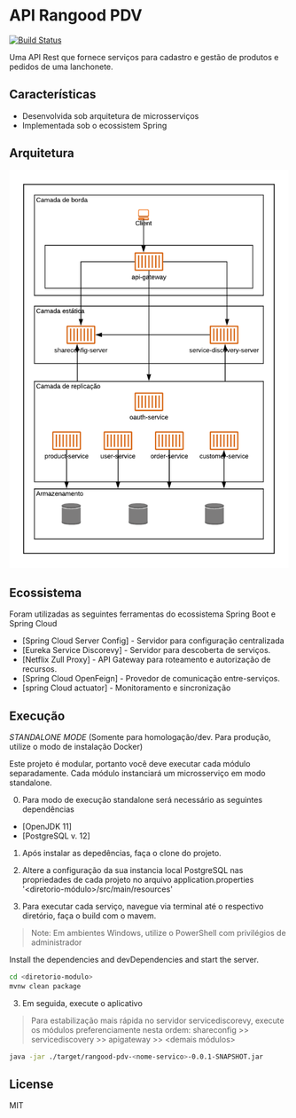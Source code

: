 # API Rangood PDV


[![Build Status](https://img.shields.io/badge/build-passing-brightgreen)](https://img.shields.io/badge/build-passing-brightgreen)

Uma API Rest que fornece serviços para cadastro e gestão de produtos e pedidos de uma lanchonete.

## Características

- Desenvolvida sob arquitetura de microsserviços
- Implementada sob o ecossistem Spring


## Arquitetura

![](https://github.com/gersonguimares/rangood-pdv/raw/master/diagrama_arquitetura.png)

## Ecossistema

Foram utilizadas as seguintes ferramentas do ecossistema Spring Boot e Spring Cloud

- [Spring Cloud Server Config] - Servidor para configuração centralizada
- [Eureka Service Discorevy] - Servidor para descoberta de serviços.
- [Netflix Zull Proxy] - API Gateway para roteamento e autorização de recursos.
- [Spring Cloud OpenFeign] - Provedor de comunicação entre-serviços.
- [spring Cloud actuator] - Monitoramento e sincronização



## Execução

*STANDALONE MODE* (Somente para homologação/dev. Para produção, utilize o modo de instalação Docker)

Este projeto é modular, portanto você deve executar cada módulo separadamente. Cada módulo instanciará um microsserviço em modo standalone.

0. Para modo de execução standalone será necessário as seguintes dependências

- [OpenJDK 11]
- [PostgreSQL v. 12]


1. Após instalar as depedências, faça o clone do projeto.

2. Altere a configuração da sua instancia local PostgreSQL nas propriedades de cada projeto no arquivo application.properties '<diretorio-módulo>/src/main/resources'

2. Para executar cada serviço, navegue via terminal até o respectivo diretório, faça o build com o mavem.

> Note: Em ambientes Windows, utilize o PowerShell com privilégios de administrador

Install the dependencies and devDependencies and start the server.

```sh
cd <diretorio-modulo>
mvnw clean package
```

3. Em seguida, execute o aplicativo

> Para estabilização mais rápida no servidor servicediscorevy, execute os módulos preferenciamente nesta ordem: shareconfig >> servicediscovery >> apigateway >> <demais módulos>

```sh
java -jar ./target/rangood-pdv-<nome-servico>-0.0.1-SNAPSHOT.jar
```


## License

MIT


[//]: # (These are reference links used in the body of this note and get stripped out when the markdown processor does its job. There is no need to format nicely because it shouldn't be seen. Thanks SO - http://stackoverflow.com/questions/4823468/store-comments-in-markdown-syntax)

   [dill]: <https://github.com/joemccann/dillinger>
   [git-repo-url]: <https://github.com/joemccann/dillinger.git>
   [john gruber]: <http://daringfireball.net>
   [df1]: <http://daringfireball.net/projects/markdown/>
   [markdown-it]: <https://github.com/markdown-it/markdown-it>
   [Ace Editor]: <http://ace.ajax.org>
   [node.js]: <http://nodejs.org>
   [Twitter Bootstrap]: <http://twitter.github.com/bootstrap/>
   [jQuery]: <http://jquery.com>
   [@tjholowaychuk]: <http://twitter.com/tjholowaychuk>
   [express]: <http://expressjs.com>
   [AngularJS]: <http://angularjs.org>
   [Gulp]: <http://gulpjs.com>

   [PlDb]: <https://github.com/joemccann/dillinger/tree/master/plugins/dropbox/README.md>
   [PlGh]: <https://github.com/joemccann/dillinger/tree/master/plugins/github/README.md>
   [PlGd]: <https://github.com/joemccann/dillinger/tree/master/plugins/googledrive/README.md>
   [PlOd]: <https://github.com/joemccann/dillinger/tree/master/plugins/onedrive/README.md>
   [PlMe]: <https://github.com/joemccann/dillinger/tree/master/plugins/medium/README.md>
   [PlGa]: <https://github.com/RahulHP/dillinger/blob/master/plugins/googleanalytics/README.md>
